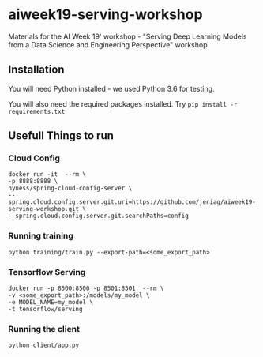 # aiweek19-serving-workshop
Materials for the AI Week 19' workshop - "Serving Deep Learning Models from a Data Science and Engineering Perspective" workshop 

## Installation
You will need Python installed - we used Python 3.6 for testing.

You will also need the required packages installed. Try `pip install -r requirements.txt`

## Usefull Things to run
### Cloud Config
```
docker run -it  --rm \
-p 8888:8888 \
hyness/spring-cloud-config-server \
--spring.cloud.config.server.git.uri=https://github.com/jeniag/aiweek19-serving-workshop.git \
--spring.cloud.config.server.git.searchPaths=config
```


### Running training
`python training/train.py --export-path=<some_export_path>`

### Tensorflow Serving
```
docker run -p 8500:8500 -p 8501:8501  --rm \
-v <some_export_path>:/models/my_model \
-e MODEL_NAME=my_model \
-t tensorflow/serving
```

### Running the client
`python client/app.py`


